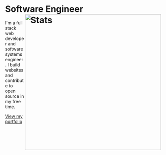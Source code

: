 # Software Engineer <img src="https://github-readme-stats-torrayne-projects.vercel.app/api?username=torrayne&show_icons=true&hide_border=true&theme=nightowl&count_private=true" alt="Stats" width="440" align="right">

I'm a full stack web developer and software systems engineer. I build websites and contribute to open source in my free time.

[View my portfolio](//atwood.io)
